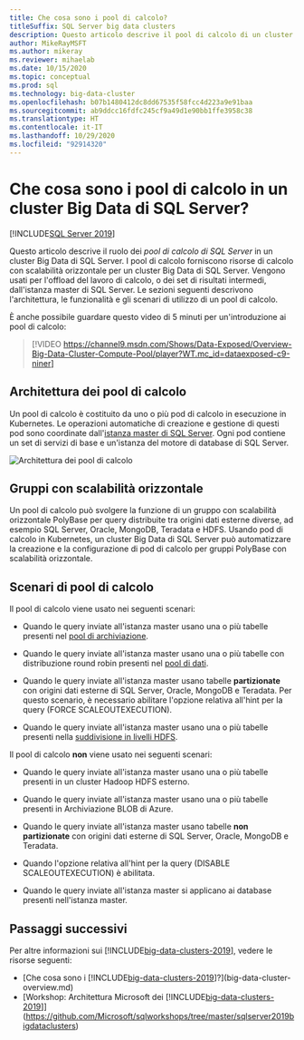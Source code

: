 ```yaml
---
title: Che cosa sono i pool di calcolo?
titleSuffix: SQL Server big data clusters
description: Questo articolo descrive il pool di calcolo di un cluster Big Data di SQL Server 2019.
author: MikeRayMSFT
ms.author: mikeray
ms.reviewer: mihaelab
ms.date: 10/15/2020
ms.topic: conceptual
ms.prod: sql
ms.technology: big-data-cluster
ms.openlocfilehash: b07b1480412dc8dd67535f58fcc4d223a9e91baa
ms.sourcegitcommit: ab9ddcc16fdfc245cf9a49d1e90bb1ffe3958c38
ms.translationtype: HT
ms.contentlocale: it-IT
ms.lasthandoff: 10/29/2020
ms.locfileid: "92914320"
---
```

# <a name="what-are-compute-pools-in-a-sql-server-big-data-cluster"></a>Che cosa sono i pool di calcolo in un cluster Big Data di SQL Server?

[!INCLUDE[SQL Server 2019](../includes/applies-to-version/sqlserver2019.md)]

Questo articolo descrive il ruolo dei *pool di calcolo di SQL Server* in un cluster Big Data di SQL Server. I pool di calcolo forniscono risorse di calcolo con scalabilità orizzontale per un cluster Big Data di SQL Server. Vengono usati per l'offload del lavoro di calcolo, o dei set di risultati intermedi, dall'istanza master di SQL Server. Le sezioni seguenti descrivono l'architettura, le funzionalità e gli scenari di utilizzo di un pool di calcolo.

È anche possibile guardare questo video di 5 minuti per un'introduzione ai pool di calcolo:

> [!VIDEO https://channel9.msdn.com/Shows/Data-Exposed/Overview-Big-Data-Cluster-Compute-Pool/player?WT.mc_id=dataexposed-c9-niner]

## <a name="compute-pool-architecture"></a>Architettura dei pool di calcolo

Un pool di calcolo è costituito da uno o più pod di calcolo in esecuzione in Kubernetes. Le operazioni automatiche di creazione e gestione di questi pod sono coordinate dall'[istanza master di SQL Server](concept-master-instance.md). Ogni pod contiene un set di servizi di base e un'istanza del motore di database di SQL Server.

![Architettura dei pool di calcolo](media/concept-compute-pool/compute-pool-architecture.png)

## <a name="scale-out-groups"></a>Gruppi con scalabilità orizzontale

Un pool di calcolo può svolgere la funzione di un gruppo con scalabilità orizzontale PolyBase per query distribuite tra origini dati esterne diverse, ad esempio SQL Server, Oracle, MongoDB, Teradata e HDFS. Usando pod di calcolo in Kubernetes, un cluster Big Data di SQL Server può automatizzare la creazione e la configurazione di pod di calcolo per gruppi PolyBase con scalabilità orizzontale.

## <a name="compute-pool-scenarios"></a>Scenari di pool di calcolo

Il pool di calcolo viene usato nei seguenti scenari:

- Quando le query inviate all'istanza master usano una o più tabelle presenti nel [pool di archiviazione](concept-storage-pool.md).

- Quando le query inviate all'istanza master usano una o più tabelle con distribuzione round robin presenti nel [pool di dati](concept-data-pool.md).

- Quando le query inviate all'istanza master usano tabelle **partizionate** con origini dati esterne di SQL Server, Oracle, MongoDB e Teradata. Per questo scenario, è necessario abilitare l'opzione relativa all'hint per la query (FORCE SCALEOUTEXECUTION).

- Quando le query inviate all'istanza master usano una o più tabelle presenti nella [suddivisione in livelli HDFS](hdfs-tiering.md).

Il pool di calcolo **non** viene usato nei seguenti scenari:

- Quando le query inviate all'istanza master usano una o più tabelle presenti in un cluster Hadoop HDFS esterno.

- Quando le query inviate all'istanza master usano una o più tabelle presenti in Archiviazione BLOB di Azure.

- Quando le query inviate all'istanza master usano tabelle **non partizionate** con origini dati esterne di SQL Server, Oracle, MongoDB e Teradata.

- Quando l'opzione relativa all'hint per la query (DISABLE SCALEOUTEXECUTION) è abilitata.

- Quando le query inviate all'istanza master si applicano ai database presenti nell'istanza master.

## <a name="next-steps"></a>Passaggi successivi

Per altre informazioni sui [!INCLUDE[big-data-clusters-2019](../includes/ssbigdataclusters-ss-nover.md)], vedere le risorse seguenti:

- [Che cosa sono i [!INCLUDE[big-data-clusters-2019](../includes/ssbigdataclusters-ver15.md)]?](big-data-cluster-overview.md)
- [Workshop: Architettura Microsoft dei [!INCLUDE[big-data-clusters-2019](../includes/ssbigdataclusters-ss-nover.md)]](https://github.com/Microsoft/sqlworkshops/tree/master/sqlserver2019bigdataclusters)
